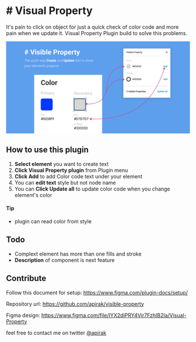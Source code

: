 # # Visual Property

It's pain to click on object for just a quick check of color code and more pain when we update it. Visual Property Plugin build to solve this problems.

![Screenshot](docs/cover_art.png)

## How to use this plugin

1. **Select element** you want to create text
2. **Click Visual Property plugin** from Plugin menu
3. **Click Add** to add Color code text under your element
4. You can **edit text** style but not node name
5. You can **Click Update all** to update color code when you change element's color

#### Tip

* plugin can read color from style

## Todo

* Complext element has more than one fills and stroke
* **Description** of component is next feature

## Contribute

Follow this document for setup: https://www.figma.com/plugin-docs/setup/ 

Repository url: https://github.com/apirak/visible-property

Figma design: https://www.figma.com/file/IYX2diPRY4Vir7FzhIB2la/Visual-Property

feel free to contact me on twitter
[@apirak](https://twitter.com/apirak) 